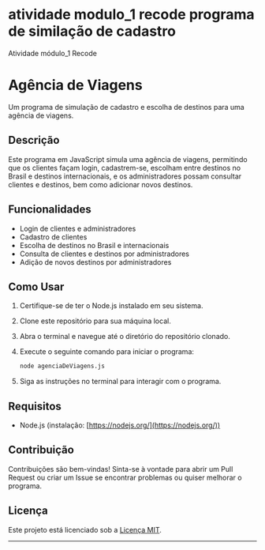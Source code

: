# atividade modulo_1 recode programa de similação de cadastro
Atividade módulo_1 Recode

# Agência de Viagens

Um programa de simulação de cadastro e escolha de destinos para uma agência de viagens.

## Descrição

Este programa em JavaScript simula uma agência de viagens, permitindo que os clientes façam login, cadastrem-se, escolham entre destinos no Brasil e destinos internacionais, e os administradores possam consultar clientes e destinos, bem como adicionar novos destinos.

## Funcionalidades

- Login de clientes e administradores
- Cadastro de clientes
- Escolha de destinos no Brasil e internacionais
- Consulta de clientes e destinos por administradores
- Adição de novos destinos por administradores

## Como Usar

1. Certifique-se de ter o Node.js instalado em seu sistema.
2. Clone este repositório para sua máquina local.
3. Abra o terminal e navegue até o diretório do repositório clonado.
4. Execute o seguinte comando para iniciar o programa:

   ```sh
   node agenciaDeViagens.js
   ```

5. Siga as instruções no terminal para interagir com o programa.

## Requisitos

- Node.js (instalação: [https://nodejs.org/](https://nodejs.org/))

## Contribuição

Contribuições são bem-vindas! Sinta-se à vontade para abrir um Pull Request ou criar um Issue se encontrar problemas ou quiser melhorar o programa.

## Licença

Este projeto está licenciado sob a [Licença MIT](LICENSE).

---


